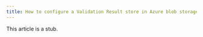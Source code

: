 ```yaml
---
title: How to configure a Validation Result store in Azure blob storage
---
```


This article is a stub.
